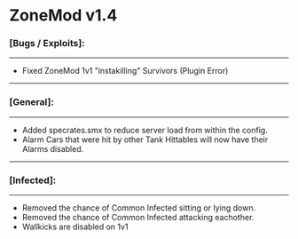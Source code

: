 # **ZoneMod v1.4**

### **[Bugs / Exploits]:**

---

* Fixed ZoneMod 1v1 "instakilling" Survivors (Plugin Error)

---

### **[General]:**

---

* Added specrates.smx to reduce server load from within the config.
* Alarm Cars that were hit by other Tank Hittables will now have their Alarms disabled.

---

### **[Infected]:**

---

* Removed the chance of Common Infected sitting or lying down.
* Removed the chance of Common Infected attacking eachother.
* Wallkicks are disabled on 1v1